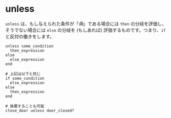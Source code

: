 # unless

`unless` は、もし与えられた条件が「*偽*」である場合には `then` の分岐を評価し、そうでない場合には `else` の分岐を (もしあれば) 評価するものです。つまり、`if` と反対の働きをします。

```crystal
unless some_condition
  then_expression
else
  else_expression
end

# 上記は以下と同じ
if some_condition
  else_expression
else
  then_expression
end

# 後置することも可能
close_door unless door_closed?
```
